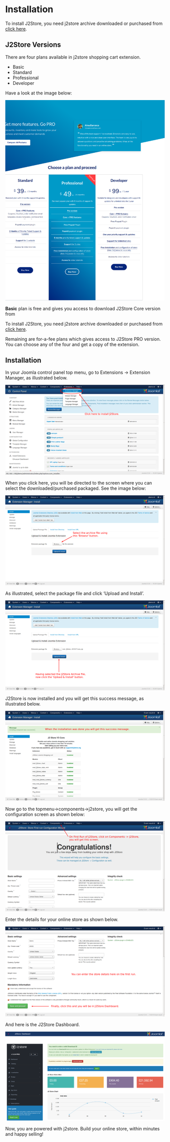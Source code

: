 # Installation

To install J2Store, you need j2store archive downloaded or purchased from [click here](http://www.j2store.org/download.html).

## J2Store Versions <a id="j2store-versions"></a>

There are four plans available in j2store shopping cart extension.

* Basic
* Standard
* Professional
* Developer

Have a look at the image below:

![Installation-planandproceed](https://raw.githubusercontent.com/j2store/doc-images/master/getting-started/Installation/Installation-Planandproceed.png)

**Basic** plan is free and gives you access to download J2Store Core version from

To install J2Store, you need j2store archive downloaded or purchased from [click here](http://www.j2store.org/download.html).

Remaining are for-a-fee plans which gives access to J2Store PRO version. You can choose any of the four and get a copy of the extension.

## Installation <a id="installation"></a>

In your Joomla control panel top menu, go to Extensions -&gt; Extension Manager, as illustrated below.

![Installation-extensionmanager](https://raw.githubusercontent.com/j2store/doc-images/master/getting-started/Installation/Installation-extensionmanager.png)

When you click here, you will be directed to the screen where you can select the downloaded/purchased packaged. See the image below:

![Installation-browse](https://raw.githubusercontent.com/j2store/doc-images/master/getting-started/Installation/Installation-browse.png)

As illustrated, select the package file and click ‘Upload and Install’.

![Installation-uploadinstall](https://raw.githubusercontent.com/j2store/doc-images/master/getting-started/Installation/Installation-uploadinstall.png)

J2Store is now installed and you will get this success message, as illustrated below.

![Installation-success-message](https://raw.githubusercontent.com/j2store/doc-images/master/getting-started/Installation/Installation-success.png)

Now go to the topmenu-&gt;components-&gt;j2store, you will get the configuration screen as shown below:

![Installation-storeconfiguration](https://raw.githubusercontent.com/j2store/doc-images/master/getting-started/Installation/Installation-Store-config.png)

Enter the details for your online store as shown below.

![Installation-configenterdetails](https://raw.githubusercontent.com/j2store/doc-images/master/getting-started/Installation/Installation-configenterdetails.png)

And here is the J2Store Dashboard.

![Installation-dashboard](https://raw.githubusercontent.com/j2store/doc-images/master/getting-started/Installation/Installation-dashboard.png)

Now, you are powered with j2store. Build your online store, within minutes and happy selling!

